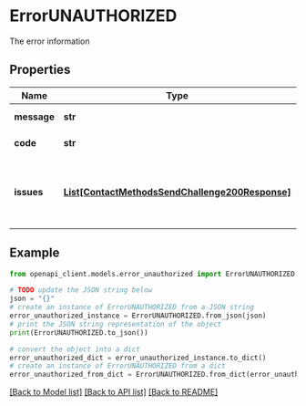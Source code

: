 # ErrorUNAUTHORIZED

The error information

## Properties

Name | Type | Description | Notes
------------ | ------------- | ------------- | -------------
**message** | **str** | The error message | 
**code** | **str** | The error code | 
**issues** | [**List[ContactMethodsSendChallenge200Response]**](ContactMethodsSendChallenge200Response.md) | An array of issues that were responsible for the error | [optional] 

## Example

```python
from openapi_client.models.error_unauthorized import ErrorUNAUTHORIZED

# TODO update the JSON string below
json = "{}"
# create an instance of ErrorUNAUTHORIZED from a JSON string
error_unauthorized_instance = ErrorUNAUTHORIZED.from_json(json)
# print the JSON string representation of the object
print(ErrorUNAUTHORIZED.to_json())

# convert the object into a dict
error_unauthorized_dict = error_unauthorized_instance.to_dict()
# create an instance of ErrorUNAUTHORIZED from a dict
error_unauthorized_from_dict = ErrorUNAUTHORIZED.from_dict(error_unauthorized_dict)
```
[[Back to Model list]](../README.md#documentation-for-models) [[Back to API list]](../README.md#documentation-for-api-endpoints) [[Back to README]](../README.md)


